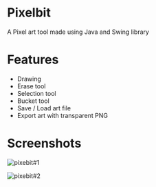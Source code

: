 # Pixelbit

A Pixel art tool made using Java and Swing library

# Features

- Drawing
- Erase tool
- Selection tool
- Bucket tool
- Save / Load art file
- Export art with transparent PNG

# Screenshots

![pixebit#1](https://user-images.githubusercontent.com/70785015/106701146-071c5180-6608-11eb-8a24-d11973fc7f13.PNG)

![pixebit#2](https://user-images.githubusercontent.com/70785015/106701144-05528e00-6608-11eb-9451-821d978c74e7.PNG)
